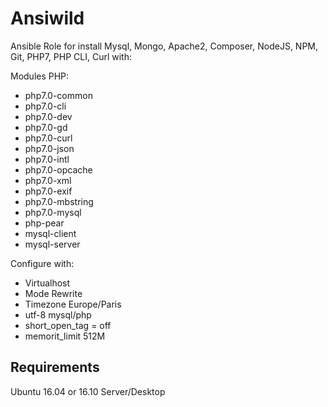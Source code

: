 Ansiwild
=========

Ansible Role for install Mysql, Mongo, Apache2, Composer, NodeJS, NPM, Git, PHP7, PHP CLI, Curl with:

Modules PHP:

- php7.0-common
- php7.0-cli
- php7.0-dev
- php7.0-gd
- php7.0-curl
- php7.0-json
- php7.0-intl
- php7.0-opcache
- php7.0-xml
- php7.0-exif
- php7.0-mbstring
- php7.0-mysql
- php-pear
- mysql-client
- mysql-server

Configure with:

- Virtualhost
- Mode Rewrite
- Timezone Europe/Paris
- utf-8 mysql/php
- short_open_tag = off
- memorit_limit 512M 


Requirements
------------

Ubuntu 16.04 or 16.10 Server/Desktop
